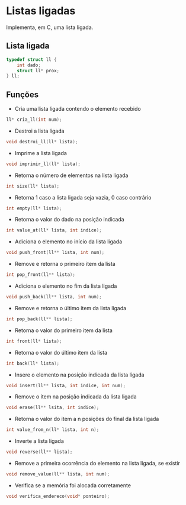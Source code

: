 # Listas ligadas

Implementa, em C, uma lista ligada.

## Lista ligada

~~~c
typedef struct ll {
    int dado;
    struct ll* prox;
} ll;
~~~

## Funções

* Cria uma lista ligada contendo o elemento recebido
~~~c
ll* cria_ll(int num);
~~~

* Destroi a lista ligada
~~~c
void destroi_ll(ll* lista);
~~~

* Imprime a lista ligada
~~~c
void imprimir_ll(ll* lista);
~~~

* Retorna o número de elementos na lista ligada
~~~c
int size(ll* lista);
~~~

* Retorna 1 caso a lista ligada seja vazia, 0 caso contrário
~~~c
int empty(ll* lista);
~~~

* Retorna o valor do dado na posição indicada
~~~c
int value_at(ll* lista, int indice);
~~~

* Adiciona o elemento no início da lista ligada
~~~c
void push_front(ll** lista, int num);
~~~

* Remove e retorna o primeiro item da lista
~~~c
int pop_front(ll** lista);
~~~

* Adiciona o elemento no fim da lista ligada
~~~c
void push_back(ll** lista, int num);
~~~

* Remove e retorna o último item da lista ligada
~~~c
int pop_back(ll** lista);
~~~

* Retorna o valor do primeiro item da lista
~~~c
int front(ll* lista);
~~~

* Retorna o valor do último item da lista
~~~c
int back(ll* lista);
~~~

* Insere o elemento na posição indicada da lista ligada
~~~c
void insert(ll** lista, int indice, int num);
~~~

* Remove o item na posição indicada da lista ligada
~~~c
void erase(ll** lsita, int indice);
~~~

* Retorna o valor do item a n posições do final da lista ligada
~~~c
int value_from_n(ll* lista, int n);
~~~

* Inverte a lista ligada
~~~c
void reverse(ll** lista);
~~~

* Remove a primeira ocorrência do elemento na lista ligada, se existir
~~~c
void remove_value(ll** lista, int num);
~~~

* Verifica se a memória foi alocada corretamente
~~~c
void verifica_endereco(void* ponteiro);
~~~

